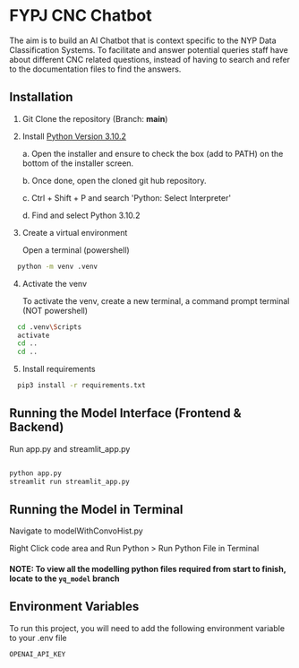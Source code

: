 
# FYPJ CNC Chatbot

The aim is to build an AI Chatbot that is context specific to the NYP Data Classification Systems. 
To facilitate and answer potential queries staff have about different CNC related questions, instead of having to search and refer to the documentation files to find the answers. 



## Installation

1. Git Clone the repository (Branch: **main**)

2. Install [Python Version 3.10.2](https://www.python.org/downloads/release/python-3102/)

      a. Open the installer and ensure to check the box (add to PATH) on the bottom of the installer screen.

      b.	Once done, open the cloned git hub repository.

      c.	Ctrl + Shift + P and search 'Python: Select Interpreter'
  
      d.	Find and select Python 3.10.2 


3. Create a virtual environment

   Open a terminal (powershell)
   
```bash
  python -m venv .venv
```

4. Activate the venv

   To activate the venv, create a new terminal, a command prompt terminal (NOT powershell)
      
```bash
  cd .venv\Scripts
  activate
  cd ..
  cd ..
```

5. Install requirements

```bash
  pip3 install -r requirements.txt
```


## Running the Model Interface (Frontend & Backend)

Run app.py and streamlit_app.py

```bash

python app.py
streamlit run streamlit_app.py

```


## Running the Model in Terminal 

Navigate to modelWithConvoHist.py

Right Click code area and Run Python > Run Python File in Terminal

#### NOTE: To view all the modelling python files required from start to finish, locate to the `yq_model` branch


    
## Environment Variables

To run this project, you will need to add the following environment variable to your .env file

`OPENAI_API_KEY`
